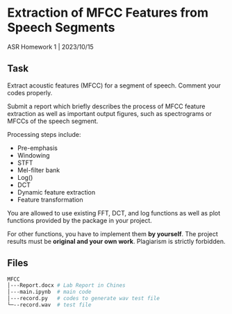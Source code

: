 # Extraction of MFCC Features from Speech Segments

ASR Homework 1  |  2023/10/15

## Task

Extract acoustic features (MFCC) for a segment of speech. Comment your codes properly.

Submit a report which briefly describes the process of MFCC feature extraction as well as important output figures, such as spectrograms or MFCCs of the speech segment.

 Processing steps include:

- Pre-emphasis
- Windowing
- STFT
- Mel-filter bank
- Log()
- DCT
- Dynamic feature extraction
- Feature transformation

You are allowed to use existing FFT, DCT, and log functions as well as plot functions provided by the package in your project.

For other functions, you have to implement them **by yourself**. The project results must be **original and your own work**. Plagiarism is strictly forbidden.

## Files

```bash
MFCC
│---Report.docx # Lab Report in Chines
│---main.ipynb  # main code
│---record.py   # codes to generate wav test file
└─--record.wav  # test file

```

